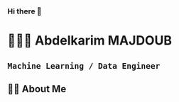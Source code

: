 ### Hi there 👋
<!--👋-Banner-->
# 🧑🏻‍💻 Abdelkarim MAJDOUB
**`Machine Learning / Data Engineer`**
---
## 👨‍💻 About Me

